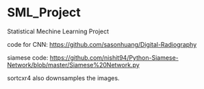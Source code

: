# SML_Project
Statistical Mechine Learning Project

code for CNN: https://github.com/sasonhuang/Digital-Radiography

siamese code:
https://github.com/nishit94/Python-Siamese-Network/blob/master/Siamese%20Network.py

sortcxr4 also downsamples the images. 

